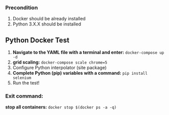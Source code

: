 ### Precondition
1. Docker should be already installed
2. Python 3.X.X should be installed
## Python Docker Test
1. __Navigate to the YAML file with a terminal and enter:__ `docker-compose up -d`
2. __grid scaling:__ `docker-compose scale chrome=5`
3. Configure Python interpolator (site package)
3. __Complete Python (pip) variables with a command:__ `pip install selenium`
4. Run the test!

### Exit command:
__stop all containers:__ `docker stop $(docker ps -a -q)`